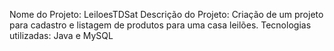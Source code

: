 Nome do Projeto: LeiloesTDSat
Descrição do Projeto: Criação de um projeto para cadastro e listagem de produtos para uma casa leilões.
Tecnologias utilizadas: Java e MySQL
